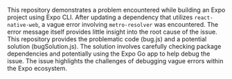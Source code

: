 This repository demonstrates a problem encountered while building an Expo project using Expo CLI.  After updating a dependency that utilizes `react-native-web`, a vague error involving `metro-resolver` was encountered. The error message itself provides little insight into the root cause of the issue. This repository provides the problematic code (bug.js) and a potential solution (bugSolution.js). The solution involves carefully checking package dependencies and potentially using the Expo Go app to help debug the issue.  The issue highlights the challenges of debugging vague errors within the Expo ecosystem.